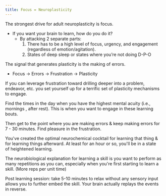 ```yaml
---
title: Focus = Neuroplasticity
---
```

The strongest drive for adult neuroplasticity is focus.

-   If you want your brain to learn, how do you do it?
    -   By attacking 2 separate parts:
        1.  There has to be a high level of focus, urgency, and engagement (regardless of emotion/agitation).
        2.  States of deep sleep or states where you’re not doing D-P-O

The signal that generates plasticity is the making of errors.

-   Focus → Errors → Frustration → Plasticity

If you can leverage frustration toward drilling deeper into a problem, endeavor, etc. you set yourself up for a terrific set of plasticity mechanisms to engage.

Find the times in the day when you have the highest mental acuity (i.e., mornings , after rest). This is when you want to engage in these learning bouts.

Then get to the point where you are making errors & keep making errors for 7 - 30 minutes. Find pleasure in the frustration.

You've created the optimal neurochemical cocktail for learning that thing & for learning things afterward. At least for an hour or so, you'll be in a state of heightened learning.

The neurobiological explanation for learning a skill is you want to perform as many repetitions as you can, especially when you're first starting to learn a skill. (More reps per unit time)

Post learning session: take 5-10 minutes to relax without any sensory input allows you to further embed the skill. Your brain actually replays the events in reverse.